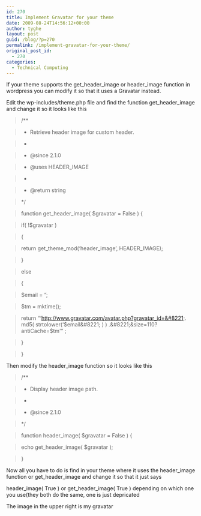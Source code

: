 ```yaml
---
id: 270
title: Implement Gravatar for your theme
date: 2009-08-24T14:56:12+00:00
author: tyghe
layout: post
guid: /blog/?p=270
permalink: /implement-gravatar-for-your-theme/
original_post_id:
  - 270
categories:
  - Technical Computing
---
```

If your theme supports the get\_header\_image or header_image function in wordpress you can modify it so that it uses a Gravatar instead.

Edit the wp-includes/theme.php file and find the function get\_header\_image and change it so it looks like this

> /**
  
> * Retrieve header image for custom header.
  
> *
  
> * @since 2.1.0
  
> * @uses HEADER_IMAGE
  
> *
  
> * @return string
  
> */
  
> function get\_header\_image( $gravatar = False ) {
  
> if( !$gravatar )
  
> {
  
> return get\_theme\_mod(&#8216;header\_image&#8217;, HEADER\_IMAGE);
  
> }
  
> else
  
> {
  
> $email = &#8221;;
  
> $tm = mktime();
  
> return &#8220;&#8216;http://www.gravatar.com/avatar.php?gravatar_id=&#8221;. md5( strtolower(&#8216;$email&#8221; ) ) .&#8221;&size=110?antiCache=$tm'&#8221; ;
  
> }
  
> }

Then modify the header_image function so it looks like this

> /**
  
> * Display header image path.
  
> *
  
> * @since 2.1.0
  
> */
  
> function header_image( $gravatar = False ) {
  
> echo get\_header\_image( $gravatar );
  
> }

Now all you have to do is find in your theme where it uses the header\_image function or get\_header_image and change it so that it just says

header\_image( True ) or get\_header_image( True ) depending on which one you use(they both do the same, one is just depricated

The image in the upper right is my gravatar
